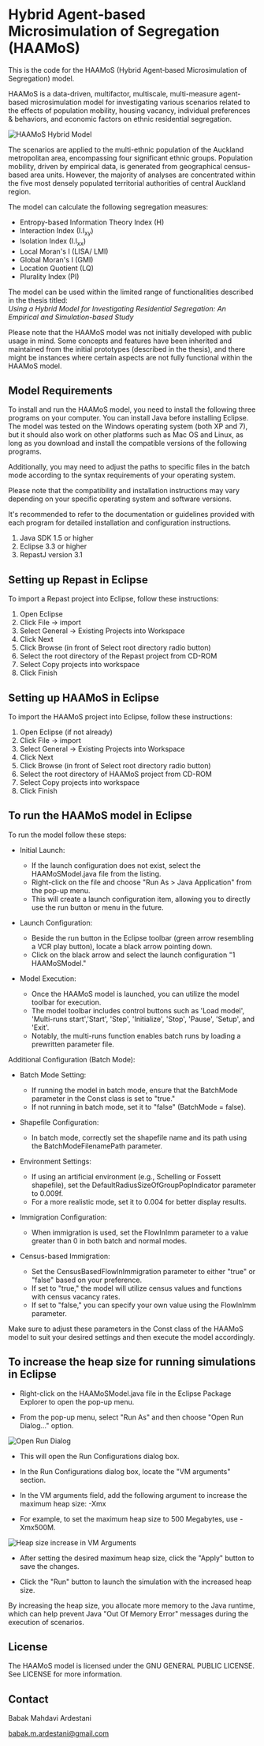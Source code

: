 # Hybrid Agent‐based Microsimulation of Segregation (HAAMoS)

This is the code for the HAAMoS (Hybrid Agent‐based Microsimulation of Segregation) model.

HAAMoS is a data-driven, multifactor, multiscale, multi-measure agent-based microsimulation model for investigating various scenarios related to the effects of population mobility, housing vacancy, individual preferences & behaviors, and economic factors on ethnic residential segregation.

![HAAMoS Hybrid Model](./Images/HAAMoS.png)

The scenarios are applied to the multi-ethnic population of the Auckland metropolitan area, encompassing four significant ethnic groups. Population mobility, driven by empirical data, is generated from geographical census-based area units. However, the majority of analyses are concentrated within the five most densely populated territorial authorities of central Auckland region.

The model can calculate the following segregation measures:

- Entropy-based Information Theory Index (H)
- Interaction Index (I.I<sub>xy</sub>)
- Isolation Index (I.I<sub>xx</sub>)
- Local Moran's I (LISA/ LMI)
- Global Moran's I (GMI)
- Location Quotient (LQ)
- Plurality Index (PI)

The model can be used within the limited range of functionalities described in the thesis titled:  
*Using a Hybrid Model for Investigating Residential Segregation: An Empirical and Simulation-based Study*

Please note that the HAAMoS model was not initially developed with public usage in mind. Some concepts and features have been inherited and maintained from the initial prototypes (described in the thesis), and there might be instances where certain aspects are not fully functional within the HAAMoS model.

## Model Requirements

To install and run the HAAMoS model, you need to install the following three programs on your computer. 
You can install Java before installing Eclipse. 
The model was tested on the Windows operating system (both XP and 7), but it should also work on other platforms such as Mac OS and Linux, as long as you download and install the compatible versions of the following programs. 

Additionally, you may need to adjust the paths to specific files in the batch mode according to the syntax requirements of your operating system.

Please note that the compatibility and installation instructions may vary depending on your specific operating system and software versions. 

It's recommended to refer to the documentation or guidelines provided with each program for detailed installation and configuration instructions.

1)	Java SDK 1.5 or higher
2)	Eclipse 3.3 or higher
3)	RepastJ version 3.1

## Setting up Repast in Eclipse

To import a Repast project into Eclipse, follow these instructions:

1.	Open Eclipse
2.	Click File -> import 
3.	Select General -> Existing Projects into Workspace
4.	Click Next
5.	Click Browse (in front of Select root directory radio button) 
6.	Select the root directory of the Repast project from CD-ROM
7.	Select Copy projects into workspace 
8.	Click Finish

## Setting up HAAMoS in Eclipse

To import the HAAMoS project into Eclipse, follow these instructions:

1.	Open Eclipse (if not already)
2.	Click File -> import 
3.	Select General -> Existing Projects into Workspace
4.	Click Next
5.	Click Browse (in front of Select root directory radio button) 
6.	Select the root directory of HAAMoS project from CD-ROM
7.	Select Copy projects into workspace 
8.	Click Finish

## To run the HAAMoS model in Eclipse

To run the model follow these steps:

- Initial Launch:

    - If the launch configuration does not exist, select the HAAMoSModel.java file from the listing.
    - Right-click on the file and choose "Run As > Java Application" from the pop-up menu.
    - This will create a launch configuration item, allowing you to directly use the run button or menu in the future.

- Launch Configuration:

    - Beside the run button in the Eclipse toolbar (green arrow resembling a VCR play button), locate a black arrow pointing down.
    - Click on the black arrow and select the launch configuration "1 HAAMoSModel."

- Model Execution:

    - Once the HAAMoS model is launched, you can utilize the model toolbar for execution.
    - The model toolbar includes control buttons such as 'Load model', 'Multi-runs start','Start', 'Step', 'Initialize', 'Stop', 'Pause', 'Setup', and 'Exit'.
    - Notably, the multi-runs function enables batch runs by loading a prewritten parameter file.


Additional Configuration (Batch Mode):

- Batch Mode Setting:
    - If running the model in batch mode, ensure that the BatchMode parameter in the Const class is set to "true."
    - If not running in batch mode, set it to "false" (BatchMode = false).

- Shapefile Configuration:
    - In batch mode, correctly set the shapefile name and its path using the BatchModeFilenamePath parameter.

- Environment Settings:
    - If using an artificial environment (e.g., Schelling or Fossett shapefile), set the DefaultRadiusSizeOfGroupPopIndicator parameter to 0.009f.
    - For a more realistic mode, set it to 0.004 for better display results.

- Immigration Configuration:
    - When immigration is used, set the FlowInImm parameter to a value greater than 0 in both batch and normal modes.

- Census-based Immigration:
    - Set the CensusBasedFlowInImmigration parameter to either "true" or "false" based on your preference.
    - If set to "true," the model will utilize census values and functions with census vacancy rates.
    - If set to "false," you can specify your own value using the FlowInImm parameter.

Make sure to adjust these parameters in the Const class of the HAAMoS model to suit your desired settings and then execute the model accordingly.

## To increase the heap size for running simulations in Eclipse


- Right-click on the HAAMoSModel.java file in the Eclipse Package Explorer to open the pop-up menu.

- From the pop-up menu, select "Run As" and then choose "Open Run Dialog..." option.

![Open Run Dialog](./Images/open-run-dialog.png)

- This will open the Run Configurations dialog box.

- In the Run Configurations dialog box, locate the "VM arguments" section.

- In the VM arguments field, add the following argument to increase the maximum heap size:
    -Xmx<maximum heap size>

- For example, to set the maximum heap size to 500 Megabytes, use -Xmx500M.

![Heap size increase in VM Arguments](./Images/vm-argument.png)

- After setting the desired maximum heap size, click the "Apply" button to save the changes.

- Click the "Run" button to launch the simulation with the increased heap size.

By increasing the heap size, you allocate more memory to the Java runtime, which can help prevent Java "Out Of Memory Error" messages during the execution of scenarios.


## License

The HAAMoS model is licensed under the GNU GENERAL PUBLIC LICENSE. See LICENSE for more information.


## Contact 

Babak Mahdavi Ardestani

babak.m.ardestani@gmail.com